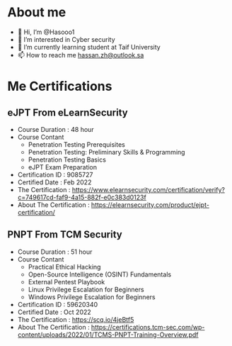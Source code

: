 # About me

- 👋 Hi, I’m @Hasooo1
- 👀 I’m interested in Cyber security
- 🌱 I’m currently learning student at Taif University
- 📫 How to reach me hassan.zh@outlook.sa

# Me Certifications

## eJPT From eLearnSecurity
* Course Duration : 48 hour
* Course Contant
  * Penetration Testing Prerequisites
  * Penetration Testing: Preliminary Skills & Programming
  * Penetration Testing Basics
  * eJPT Exam Preparation
* Certification ID : 9085727
* Certified Date : Feb 2022
* The Certification : https://www.elearnsecurity.com/certification/verify?c=749617cd-faf9-4a15-882f-e0c383d0123f
* About The Certification : https://elearnsecurity.com/product/ejpt-certification/ 

## PNPT From TCM Security
* Course Duration : 51 hour
* Course Contant
  * Practical Ethical Hacking
  * Open-Source Intelligence (OSINT) Fundamentals 
  * External Pentest Playbook 
  * Linux Privilege Escalation for Beginners 
  * Windows Privilege Escalation for Beginners 
* Certification ID : 59620340
* Certified Date : Oct 2022
* The Certification : https://scq.io/4jeBtf5
* About The Certification : https://certifications.tcm-sec.com/wp-content/uploads/2022/01/TCMS-PNPT-Training-Overview.pdf 

